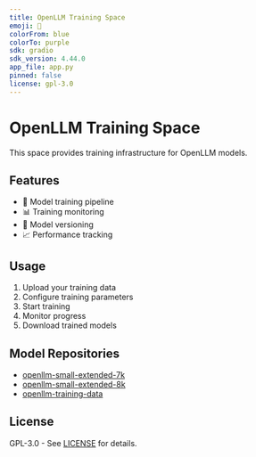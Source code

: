 ```yaml
---
title: OpenLLM Training Space
emoji: 🚀
colorFrom: blue
colorTo: purple
sdk: gradio
sdk_version: 4.44.0
app_file: app.py
pinned: false
license: gpl-3.0
---
```


# OpenLLM Training Space

This space provides training infrastructure for OpenLLM models.

## Features

- 🎯 Model training pipeline
- 📊 Training monitoring
- 🔄 Model versioning
- 📈 Performance tracking

## Usage

1. Upload your training data
2. Configure training parameters
3. Start training
4. Monitor progress
5. Download trained models

## Model Repositories

- [openllm-small-extended-7k](https://huggingface.co/lemms/openllm-small-extended-7k)
- [openllm-small-extended-8k](https://huggingface.co/lemms/openllm-small-extended-8k)
- [openllm-training-data](https://huggingface.co/datasets/lemms/openllm-training-data)

## License

GPL-3.0 - See [LICENSE](LICENSE) for details.
